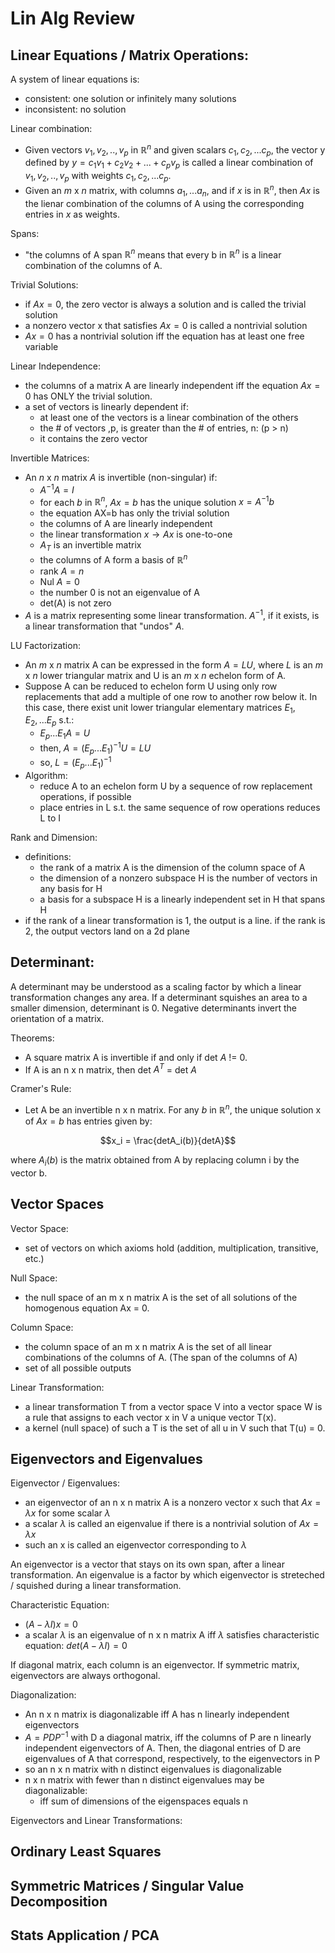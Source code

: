 # Lin Alg Review

## Linear Equations / Matrix Operations:

A system of linear equations is:  
- consistent: one solution or infinitely many solutions  
- inconsistent: no solution  

Linear combination:  
- Given vectors $v_1, v_2, .., v_p$ in $\mathbb{R}^n$ and given scalars $c_1, c_2, ... c_p$, 
the vector y defined by $y = c_1v_1 + c_2v_2 + ... + c_pv_p$ is called a linear combination of 
$v_1, v_2, .., v_p$ with weights $c_1, c_2, ... c_p$.
- Given an $m$ x $n$ matrix, with columns $a_1, ... a_n$, and if $x$ is in $\mathbb{R}^n$, then $Ax$ 
is the lienar combination of the columns of A using the corresponding entries in $x$ as weights.

Spans:  
- "the columns of A span $\mathbb{R}^n$ means that every b in $\mathbb{R}^n$ is a linear combination of 
the columns of A. 

Trivial Solutions:  
- if $Ax = 0$, the zero vector is always a solution and is called the trivial solution  
- a nonzero vector x that satisfies $Ax = 0$ is called a nontrivial solution  
- $Ax = 0$ has a nontrivial solution iff the equation has at least one free variable  

Linear Independence:  
- the columns of a matrix A are linearly independent iff the equation $Ax=0$ has ONLY the trivial solution.
- a set of vectors is linearly dependent if:
    - at least one of the vectors is a linear combination of the others
    - the # of vectors ,p, is greater than the # of entries, n: (p > n)
    - it contains the zero vector  

Invertible Matrices: 
- An $n$ x $n$ matrix $A$ is invertible (non-singular) if:
    - $A^{-1}A = I$
    - for each $b$ in $\mathbb{R}^n$, $Ax=b$ has the unique solution $x=A^{-1}b$
    - the equation AX=b has only the trivial solution
    - the columns of A are linearly independent
    - the linear transformation $x \rightarrow Ax$ is one-to-one
    - $A_T$ is an invertible matrix
    - the columns of A form a basis of $\mathbb{R}^n$
    - rank $A = n$
    - Nul $A = {0}$
    - the number 0 is not an eigenvalue of A
    - det(A) is not zero
- $A$ is a matrix representing some linear transformation. $A^{-1}$, if it exists, is a linear transformation that "undos" $A$.


LU Factorization:
- An $m$ x $n$ matrix A can be expressed in the form $A = LU$, where $L$ is an $m$ x $n$ lower triangular matrix and 
U is an $m$ x $n$ echelon form of A.
- Suppose A can be reduced to echelon form U using only row replacements that add a multiple of one row to another row below it. In this case, there exist unit lower triangular elementary matrices $E_1, E_2, ... E_p$ s.t.:
    - $E_p ... E_1A = U$
    - then, $A = (E_p...E_1)^{-1}U = LU$
    - so, $L = (E_p...E_1)^{-1}$
- Algorithm: 
    - reduce A to an echelon form U by a sequence of row replacement operations, if possible
    - place entries in L s.t. the same sequence of row operations reduces L to I


Rank and Dimension:
- definitions:
    - the rank of a matrix A is the dimension of the column space of A
    - the dimension of a nonzero subspace H is the number of vectors in any basis for H
    - a basis for a subspace H is a linearly independent set in H that spans H
- if the rank of a linear transformation is 1, the output is a line. if the rank is 2, the output vectors land on a 2d plane

## Determinant:  

A determinant may be understood as a scaling factor by which a linear transformation changes any area. If 
a determinant squishes an area to a smaller dimension, determinant is 0. Negative determinants invert the 
orientation of a matrix.

Theorems:
- A square matrix A is invertible if and only if det $A$ != 0.
- If A is an n x n matrix, then det $A^T$ = det $A$

Cramer's Rule:   
- Let A be an invertible n x n matrix. For any $b$ in $\mathbb{R}^n$, the unique solution x of $Ax = b$ has entries 
given by:

$$x_i = \frac{detA_i(b)}{detA}$$

where $A_i(b)$ is the matrix obtained from A by replacing column i by the vector b.

## Vector Spaces

Vector Space:
- set of vectors on which axioms hold (addition, multiplication, transitive, etc.)

Null Space:
- the null space of an m x n matrix A is the set of all solutions of the homogenous equation Ax = 0.

Column Space:
- the column space of an m x n matrix A is the set of all linear combinations of the columns of A. (The span of the columns of A)
- set of all possible outputs

Linear Transformation:
- a linear transformation T from a vector space V into a vector space W is a rule that assigns to each vector x in V a unique vector T(x).  
- a kernel (null space) of such a T is the set of all u in V such that T(u) = 0. 

## Eigenvectors and Eigenvalues

Eigenvector / Eigenvalues: 
- an eigenvector of an n x n matrix A is a nonzero vector x such that $Ax = \lambda x$ for some scalar $\lambda$
- a scalar $\lambda$ is called an eigenvalue if there is a nontrivial solution of $Ax = \lambda x$ 
- such an x is called an eigenvector corresponding to $\lambda$

An eigenvector is a vector that stays on its own span, after a linear transformation. An eigenvalue is a factor 
by which eigenvector is streteched / squished during a linear transformation. 

Characteristic Equation:
- $(A - \lambda I)x = 0$
- a scalar $\lambda$ is an eigenvalue of n x n matrix A iff $\lambda$ satisfies characteristic equation: $det (A - \lambda I) = 0$

If diagonal matrix, each column is an eigenvector.
If symmetric matrix, eigenvectors are always orthogonal.

Diagonalization:
- An n x n matrix is diagonalizable iff A has n linearly independent eigenvectors
- $A = PDP^{-1}$ with D a diagonal matrix, iff the columns of P are n linearly independent eigenvectors of A. Then, the diagonal entries of D are eigenvalues of A that correspond, respectively, to the eigenvectors in P
- so an n x n matrix with n distinct eigenvalues is diagonalizable
- n x n matrix with fewer than n distinct eigenvalues may be diagonalizable:
    - iff sum of dimensions of the eigenspaces equals n

Eigenvectors and Linear Transformations:


## Ordinary Least Squares

## Symmetric Matrices / Singular Value Decomposition

## Stats Application / PCA





















